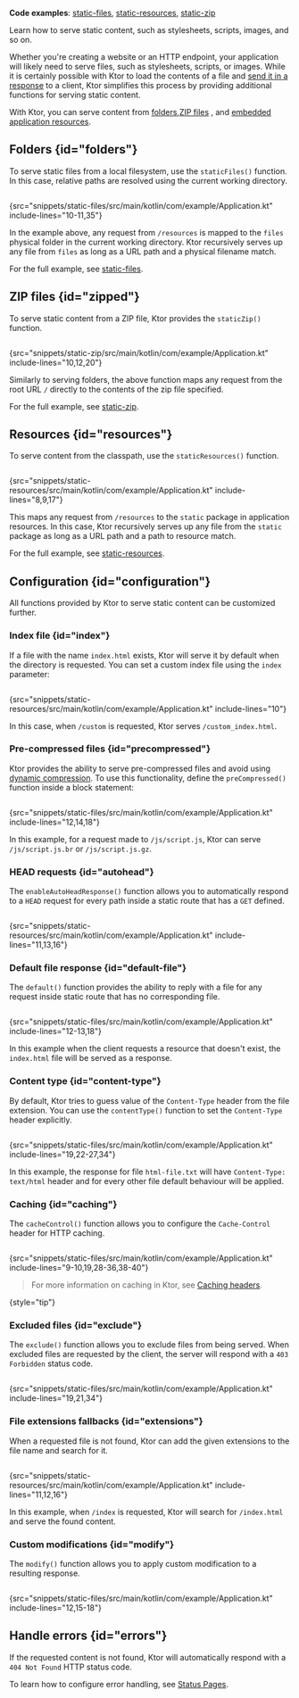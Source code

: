 [//]: # (title: Serving static content)

<show-structure for="chapter" depth="2"/>

<tldr>
<p><b>Code examples</b>:
<a href="https://github.com/ktorio/ktor-documentation/tree/%ktor_version%/codeSnippets/snippets/static-files">static-files</a>,
<a href="https://github.com/ktorio/ktor-documentation/tree/%ktor_version%/codeSnippets/snippets/static-resources">static-resources</a>,
<a href="https://github.com/ktorio/ktor-documentation/tree/%ktor_version%/codeSnippets/snippets/static-zip">static-zip</a>
</p>
</tldr>

<link-summary>
Learn how to serve static content, such as stylesheets, scripts, images, and so on.
</link-summary>

Whether you're creating a website or an HTTP endpoint, your application will likely need to serve files, such as
stylesheets,
scripts, or images.
While it is certainly possible with Ktor to load the contents of a file and [send it in a response](responses.md) to a
client, Ktor simplifies this process by providing additional functions for serving static content.

With Ktor, you can serve content from [folders](#folders),[ZIP files](#zipped)
, and [embedded application resources](#resources).

## Folders {id="folders"}

To serve static files from a local filesystem, use the `staticFiles()` function. In this case, relative paths are
resolved using the current working directory.

 ```kotlin
 ```

{src="snippets/static-files/src/main/kotlin/com/example/Application.kt" include-lines="10-11,35"}

In the example above, any request from `/resources` is mapped to the `files` physical folder in the current working
directory.
Ktor recursively serves up any file from `files` as long as a URL path and a physical filename match.

For the full example,
see [static-files](https://github.com/ktorio/ktor-documentation/tree/%ktor_version%/codeSnippets/snippets/static-files).

## ZIP files {id="zipped"}

To serve static content from a ZIP file, Ktor provides the `staticZip()` function.

 ```kotlin
 ```

{src="snippets/static-zip/src/main/kotlin/com/example/Application.kt" include-lines="10,12,20"}

Similarly to serving folders, the above function maps any request from the root URL `/` directly to the contents of the
zip file specified.

For the full example,
see [static-zip](https://github.com/ktorio/ktor-documentation/tree/%ktor_version%/codeSnippets/snippets/static-zip).

## Resources {id="resources"}

To serve content from the classpath, use the `staticResources()` function.

```kotlin
```

{src="snippets/static-resources/src/main/kotlin/com/example/Application.kt" include-lines="8,9,17"}

This maps any request from `/resources` to the `static` package in application resources.
In this case, Ktor recursively serves up any file from the `static` package as long as a URL path and a path to resource
match.

For the full example,
see [static-resources](https://github.com/ktorio/ktor-documentation/tree/%ktor_version%/codeSnippets/snippets/static-resources).

## Configuration {id="configuration"}

All functions provided by Ktor to serve static content can be customized further.

### Index file {id="index"}

If a file with the name `index.html` exists, Ktor will serve it by default when the directory
is requested. You can set a custom index file using the `index` parameter:

```kotlin
```

{src="snippets/static-resources/src/main/kotlin/com/example/Application.kt" include-lines="10"}

In this case, when `/custom` is requested, Ktor serves `/custom_index.html`.

### Pre-compressed files {id="precompressed"}

Ktor provides the ability to serve pre-compressed files and avoid using [dynamic compression](compression.md).
To use this functionality, define the `preCompressed()` function inside a block statement:

```kotlin
```

{src="snippets/static-files/src/main/kotlin/com/example/Application.kt" include-lines="12,14,18"}

In this example, for a request made to `/js/script.js`, Ktor can serve `/js/script.js.br` or `/js/script.js.gz`.

### HEAD requests {id="autohead"}

The `enableAutoHeadResponse()` function allows you to automatically respond to a `HEAD` request for every path inside a
static route that has a `GET` defined.

```kotlin
```

{src="snippets/static-resources/src/main/kotlin/com/example/Application.kt" include-lines="11,13,16"}

### Default file response {id="default-file"}

The `default()` function provides the ability to reply with a file for any request inside static route that has no
corresponding file.

```kotlin
```

{src="snippets/static-files/src/main/kotlin/com/example/Application.kt" include-lines="12-13,18"}

In this example when the client requests a resource that doesn't exist, the `index.html` file will
be served as a response.

### Content type {id="content-type"}

By default, Ktor tries to guess value of the `Content-Type` header from the file extension. You can use
the `contentType()` function to set the `Content-Type` header explicitly.

```kotlin
```

{src="snippets/static-files/src/main/kotlin/com/example/Application.kt" include-lines="19,22-27,34"}

In this example, the response for file `html-file.txt` will have `Content-Type: text/html` header and for every other
file default behaviour will be applied.

### Caching {id="caching"}

The `cacheControl()` function allows you to configure the `Cache-Control` header for HTTP caching.

```kotlin
```

{src="snippets/static-files/src/main/kotlin/com/example/Application.kt" include-lines="9-10,19,28-36,38-40"}

> For more information on caching in Ktor, see [Caching headers](caching.md).
>
{style="tip"}

### Excluded files {id="exclude"}

The `exclude()` function allows you to exclude files from being served. When excluded files are requested by the client,
the server will respond with a `403 Forbidden` status code.

```kotlin
```

{src="snippets/static-files/src/main/kotlin/com/example/Application.kt" include-lines="19,21,34"}

### File extensions fallbacks {id="extensions"}

When a requested file is not found, Ktor can add the given extensions to the file name and search for it.

```kotlin
```

{src="snippets/static-resources/src/main/kotlin/com/example/Application.kt" include-lines="11,12,16"}

In this example, when `/index` is requested, Ktor will search for `/index.html` and serve the found content.

### Custom modifications {id="modify"}

The `modify()` function allows you to apply custom modification to a resulting response.

```kotlin
```

{src="snippets/static-files/src/main/kotlin/com/example/Application.kt" include-lines="12,15-18"}

## Handle errors {id="errors"}

If the requested content is not found, Ktor will automatically respond with a `404 Not Found` HTTP status code.

To learn how to configure error handling, see [Status Pages](status_pages.md).
